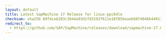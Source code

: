 ```yaml
---
layout: default
title: Latest SapMachine 17 Release for linux-ppc64le
checksum: sha256 89f4ceb203c3644a93d1fd3192f611e18f85beaeb68f4046644913565f2f037c
redirect_to:
  - https://github.com/SAP/SapMachine/releases/download/sapmachine-17.0.13/sapmachine-jdk-17.0.13_linux-ppc64le_bin.tar.gz
---
```

